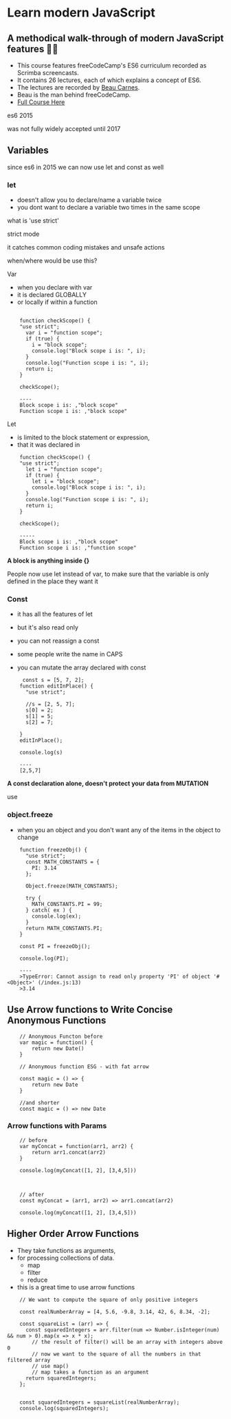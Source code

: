 # Learn modern JavaScript

## A methodical walk-through of modern JavaScript features 👩‍💻
- This course features freeCodeCamp's ES6 curriculum recorded as Scrimba screencasts. 
- It contains 26 lectures, each of which explains a concept of ES6. 
- The lectures are recorded by [Beau Carnes](https://twitter.com/carnesbeau?lang=en). 
- Beau is the man behind freeCodeCamp.
- [Full Course Here](https://scrimba.com/g/ges6)

es6 2015

was not fully widely accepted until 2017

## Variables

since es6 in 2015 we can now use let and const as well

### let

- doesn't allow you to declare/name a variable twice
- you dont want to declare a variable two times in the same scope

what is 'use strict'

strict mode

it catches common coding mistakes and unsafe actions

when/where would be use this?

Var

- when you declare with var
- it is declared GLOBALLY
- or locally if within a function
```

    function checkScope() {
    "use strict";
      var i = "function scope";
      if (true) {
        i = "block scope";
        console.log("Block scope i is: ", i);
      }
      console.log("Function scope i is: ", i);
      return i;
    }
    
    checkScope();
    
    ----
    Block scope i is: ,"block scope"
    Function scope i is: ,"block scope"
```


Let 

- is limited to the block statement or expression,
- that it was declared in
```
    function checkScope() {
    "use strict";
      let i = "function scope";
      if (true) {
        let i = "block scope";
        console.log("Block scope i is: ", i);
      }
      console.log("Function scope i is: ", i);
      return i;
    }
    
    checkScope();
    
    -----
    Block scope i is: ,"block scope"
    Function scope i is: ,"function scope"
```

**A block is anything inside {}**

People now use let instead of var, to make sure that the variable is only defined in the place they want it

### Const

- it has all the features of let
- but it's also read only
- you can not reassign a const
- some people write the name in CAPS

- you can mutate the array declared with const
```
     const s = [5, 7, 2];
    function editInPlace() {
      "use strict";
    
      //s = [2, 5, 7];
      s[0] = 2;
      s[1] = 5;
      s[2] = 7;
    
    }
    editInPlace();
    
    console.log(s)
    
    ----
    [2,5,7]
```

**A const declaration alone, doesn't protect your data from MUTATION**

use 

### object.freeze

- when you an object and you don't want any of the items in the object to change
```
    function freezeObj() {
      "use strict";
      const MATH_CONSTANTS = {
        PI: 3.14
      };
      
      Object.freeze(MATH_CONSTANTS);
    
      try {
        MATH_CONSTANTS.PI = 99;
      } catch( ex ) {
        console.log(ex);
      }
      return MATH_CONSTANTS.PI;
    }
    
    const PI = freezeObj();
    
    console.log(PI); 
    
    ----
    >TypeError: Cannot assign to read only property 'PI' of object '#<Object>' (/index.js:13)
    >3.14
```

## Use Arrow functions to Write Concise Anonymous Functions
```
    // Anonymous Functon before
    var magic = function() {
    	return new Date()
    }
    
    // Anonymous function ESG - with fat arrow
    
    const magic = () => {
    	return new Date
    }
    
    //and shorter
    const magic = () => new Date
```

### Arrow functions with Params
```
    // before
    var myConcat = function(arr1, arr2) {
    	return arr1.concat(arr2)
    }
    
    console.log(myConcat([1, 2], [3,4,5]))
    
    
    
    // after
    const myConcat = (arr1, arr2) => arr1.concat(arr2)
    
    console.log(myConcat([1, 2], [3,4,5]))
```    


## Higher Order Arrow Functions

- They take functions as arguments,
- for processing collections of data.
    - map
    - filter
    - reduce
- this is a great time to use arrow functions
```
    // We want to compute the square of only positive integers
    
    const realNumberArray = [4, 5.6, -9.8, 3.14, 42, 6, 8.34, -2];
    
    const squareList = (arr) => {
      const squaredIntegers = arr.filter(num => Number.isInteger(num) && num > 0).map(x => x * x);
    	// the result of filter() will be an array with integers above 0
    	// now we want to the square of all the numbers in that filtered array
    	// use map() 
    	// map takes a function as an argument
      return squaredIntegers;
    };
    
    
    const squaredIntegers = squareList(realNumberArray);
    console.log(squaredIntegers);
```



